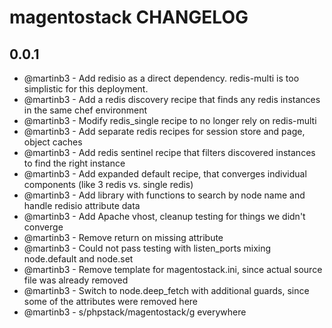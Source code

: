 magentostack CHANGELOG
==================


0.0.1
-----
- @martinb3 - Add redisio as a direct dependency. redis-multi is too simplistic for this deployment.
- @martinb3 - Add a redis discovery recipe that finds any redis instances in the same chef environment
- @martinb3 - Modify redis_single recipe to no longer rely on redis-multi
- @martinb3 - Add separate redis recipes for session store and page, object caches
- @martinb3 - Add redis sentinel recipe that filters discovered instances to find the right instance
- @martinb3 - Add expanded default recipe, that converges individual components (like 3 redis vs. single redis)
- @martinb3 - Add library with functions to search by node name and handle redisio attribute data
- @martinb3 - Add Apache vhost, cleanup testing for things we didn't converge
- @martinb3 - Remove return on missing attribute
- @martinb3 - Could not pass testing with listen_ports mixing node.default and node.set
- @martinb3 - Remove template for magentostack.ini, since actual source file was already removed
- @martinb3 - Switch to node.deep_fetch with additional guards, since some of the attributes were removed here
- @martinb3 - s/phpstack/magentostack/g everywhere
